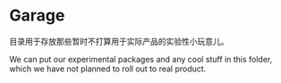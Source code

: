 Garage
=========
目录用于存放那些暂时不打算用于实际产品的实验性小玩意儿。

We can put our experimental packages and any cool stuff in this folder, which we have not
planned to roll out to real product.
